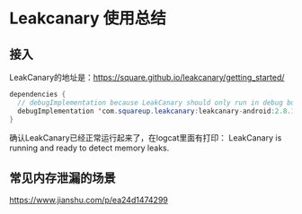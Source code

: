 # Leakcanary 使用总结

## 接入
LeakCanary的地址是：https://square.github.io/leakcanary/getting_started/
```Java
dependencies {
  // debugImplementation because LeakCanary should only run in debug builds.
  debugImplementation 'com.squareup.leakcanary:leakcanary-android:2.8.1'
}
```
确认LeakCanary已经正常运行起来了，在logcat里面有打印：
LeakCanary is running and ready to detect memory leaks.

## 常见内存泄漏的场景
https://www.jianshu.com/p/ea24d1474299







































